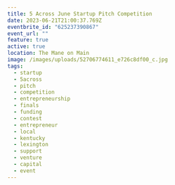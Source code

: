 ```yaml
---
title: 5 Across June Startup Pitch Competition
date: 2023-06-21T21:00:37.769Z
eventbrite_id: "625237390867"
event_url: ""
feature: true
active: true
location: The Mane on Main
image: /images/uploads/52706774611_e726c8df00_c.jpg
tags:
  - startup
  - 5across
  - pitch
  - competition
  - entrepreneurship
  - finals
  - funding
  - contest
  - entrepreneur
  - local
  - kentucky
  - lexington
  - support
  - venture
  - capital
  - event
---
```

